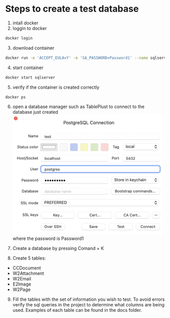 # Steps to create a test database

1. intall docker
2. loggin to docker 
  ```sh
  docker login
  ```
3. download container
  ```sh
  docker run -e 'ACCEPT_EULA=Y' -e 'SA_PASSWORD=Password1' --name sqlserver -p 5432:5432 -d mcr.microsoft.com/mssql/server:2019-CU14-ubuntu-20.04
  ```

4. start container
  ```sh
  docker start sqlserver
  ```

5. verify if the container is created correctly 
  ```sh
  docker ps 
  ```

6. open a database manager such as TablePlust to connect to the database just created
![database configuration](../docker-database-configuration.png) 
where the password is Password1

7. Create a database by pressing Comand + K

8. Create 5 tables:
- CCDocument
- W2Attachment
- W2Email
- E2Image
- W2Page

9. Fill the tables with the set of information you wish to test. To avoid errors verify the sql queries in the project to determine what columns are being used. Examples of each table can be found in the docs folder.